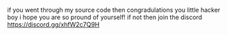 if you went through my source code then congradulations you little hacker boy i hope you are so pround of yourself!
if not then join the discord https://discord.gg/xhfW2c7Q9H
